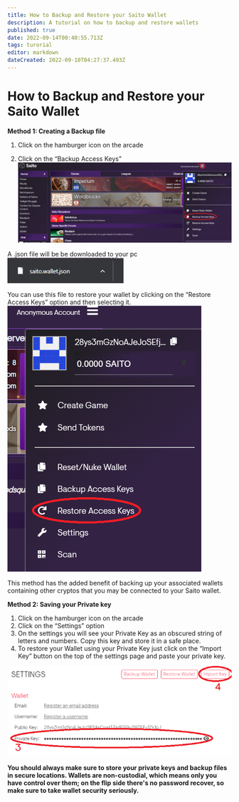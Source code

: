 ```yaml
---
title: How to Backup and Restore your Saito Wallet
description: A tutorial on how to backup and restore wallets
published: true
date: 2022-09-14T00:40:55.713Z
tags: turorial
editor: markdown
dateCreated: 2022-09-10T04:27:37.493Z
---
```


# How to Backup and Restore your Saito Wallet

**Method 1: Creating a Backup file**
1) Click on the hamburger icon on the arcade

2) Click on the “Backup Access Keys”
![backup1.png](/backup1.png)

A .json file will be be downloaded to your pc
![backup2.png](/backup2.png)

You can use this file to restore your wallet by clicking on the “Restore Access Keys” option and then selecting it.
![backup3.png](/backup3.png)

This method has the added benefit of backing up your associated wallets containing other cryptos that you may be connected to your Saito wallet.

**Method 2: Saving your Private key**
1) Click on the hamburger icon on the arcade
2) Click on the “Settings” option
3) On the settings you will see your Private Key as an obscured string of letters and numbers. Copy this key and store it in a safe place.
4) To restore your Wallet using your Private Key just click on the “Import Key” button on the top of the settings page and paste your private key.

![backup4.png](/backup4.png)

**You should always make sure to store your private keys and backup files in secure locations. Wallets are non-custodial, which means only you have control over them; on the flip side there's no password recover, so make sure to take wallet security seriously.**
